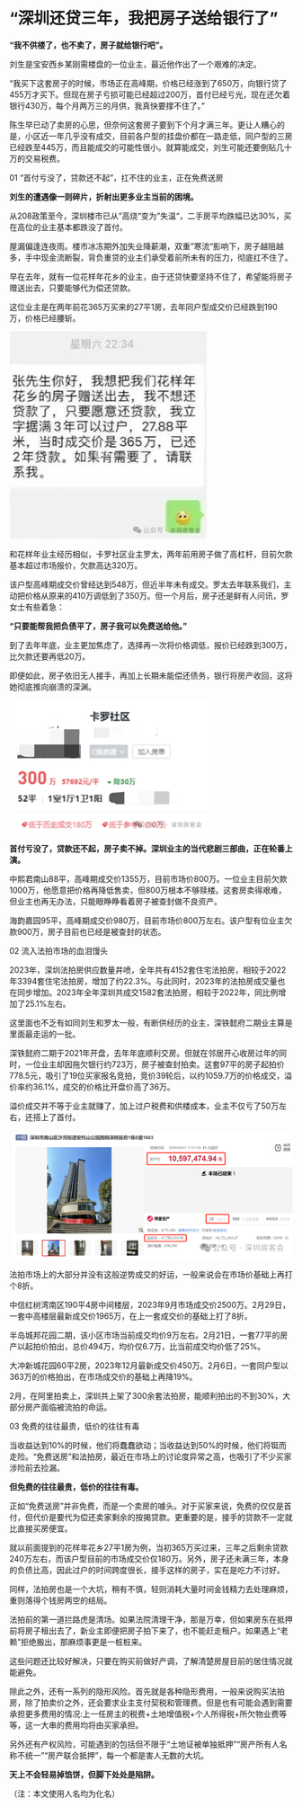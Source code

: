 # “深圳还贷三年，我把房子送给银行了”

**“我不供楼了，也不卖了，房子就给银行吧”。**

刘生是宝安西乡某刚需楼盘的一位业主，最近他作出了一个艰难的决定。

“我买下这套房子的时候，市场正在高峰期，价格已经涨到了650万，向银行贷了455万才买下。但现在房子亏损可能已经超过200万，首付已经亏光，现在还欠着银行430万，每个月两万三的月供，我真快要撑不住了。”

陈生早已动了卖房的心思，但奈何这套房子要到下个月才满三年。更让人糟心的是，小区近一年几乎没有成交，目前各户型的挂盘价都在一路走低，同户型的三房已经跌至445万，而且能成交的可能性很小。就算能成交，刘生可能还要倒贴几十万的交易税费。

01 “首付亏没了，贷款还不起”，扛不住的业主，正在免费送房

**刘生的遭遇像一则碎片，折射出更多业主当前的困境。**

从208政策至今，深圳楼市已从”高烧“变为”失温“，二手房平均跌幅已达30%，买在高位的业主基本都跌没了首付。‍‍

屋漏偏逢连夜雨。楼市冰冻期外加失业降薪潮，双重”寒流“影响下，房子越赔越多，手中现金流断裂，背负重贷的业主们承受着前所未有的压力，彻底扛不住了。‍‍‍‍‍‍‍‍‍‍‍‍‍‍‍‍‍‍‍‍‍‍‍‍‍‍

早在去年，就有一位花样年花乡的业主，由于还贷快要坚持不住了，希望能将房子赠送出去，只要能够代为偿还贷款。

这位业主是在两年前花365万买来的27平1房，去年同户型成交价已经跌到190万，价格已经腰斩。

![f8a83043b2dd5ad043e6ad4ec36735ff.jpg](https://raw.githubusercontent.com/qqhsx/qqnews_image/main/2024/03/04/“深圳还贷三年，我把房子送给银行了”/f8a83043b2dd5ad043e6ad4ec36735ff.jpg)

和花样年业主经历相似，卡罗社区业主罗太，两年前用房子做了高杠杆，目前欠款基本超过市场报价，欠款高达320万。

该户型高峰期成交价曾经达到548万，但近半年未有成交。罗太去年联系我们，主动把价格从原来的410万调低到了350万。但一个月后，房子还是鲜有人问讯，罗女士有些着急：

**“只要能帮我把负债平了，房子我可以免费送给他。”**

到了去年年底，业主更加焦虑了，选择再一次将价格调低，报价已经跌到300万，比欠款还要再低20万。

即便如此，房子依旧无人接手，再加上长期未能偿还债务，银行将房产收回，这将她彻底推向崩溃的深渊。

![b89e4a0847f4b3362e84210689cdd810.jpg](https://raw.githubusercontent.com/qqhsx/qqnews_image/main/2024/03/04/“深圳还贷三年，我把房子送给银行了”/b89e4a0847f4b3362e84210689cdd810.jpg)

**首付亏没了，贷款还不起，房子卖不掉。深圳业主的当代悲剧三部曲，正在轮番上演。**

中熙君南山88平，高峰期成交价1355万，目前市场价800万。一位业主目前欠款1000万，他愿意把价格再降低售卖，但800万根本不够赎楼。这套房卖得艰难，但业主也再无办法，只能眼睁睁看着房子被查封做不良资产。

海韵嘉园95平，高峰期成交价980万，目前市场价800万左右。该户型有位业主欠款900万，房子目前也已经是被查封的状态。‍‍‍‍‍

02 流入法拍市场的血泪馒头

2023年，深圳法拍房供应数量井喷，全年共有4152套住宅法拍房，相较于2022年3394套住宅法拍房，增加了约22.3%。与此同时，2023年的法拍房成交量也在同步增加。2023年全年深圳共成交1582套法拍房，相较于2022年，同比例增加了25.1%左右。

这里面也不乏有如同刘生和罗太一般，有断供经历的业主，深铁懿府二期业主算是里面最走运的一批。

深铁懿府二期于2021年开盘，去年年底顺利交房。但就在邻居开心收房过年的同时，一位业主却因拖欠银行约723万，房子被查封拍卖。这套97平的房子起拍价778.5元，吸引了19位买家报名竞拍，竞价39轮后，以约1059.7万的价格成交，溢价率约36.1%，成交的价格比开盘价高了36万。

溢价成交并不等于业主就赚了，加上过户税费和供楼成本，业主不仅亏了50万左右，还搭上了首付。

![f2e095e285f97a40b4f1b7825738619e.jpg](https://raw.githubusercontent.com/qqhsx/qqnews_image/main/2024/03/04/“深圳还贷三年，我把房子送给银行了”/f2e095e285f97a40b4f1b7825738619e.jpg)

法拍市场上的大部分并没有这般逆势成交的好运，一般来说会在市场价基础上再打个8折。

中信红树湾南区190平4房中间楼层，2023年9月市场成交价2500万。2月29日，一套中高楼层最新成交价1965万，在上一套成交价的基础上打了8折。

半岛城邦花园二期，该小区市场当前成交均价9万左右。2月21日，一套77平的房产以起拍价拍出，总价494万，均价仅6.7万，比当前成交均价低了25%。‍‍‍‍

大冲新城花园60平2房，2023年12月最新成交价450万。2月6日，一套同户型以363万的价格拍出，在市场成交价的基础上再降19%。‍‍

2月，在阿里拍卖上，深圳共上架了300余套法拍房，能顺利拍出的不到30%，大部分房产面临被流拍的命运。

03 免费的往往最贵，低价的往往有毒

当收益达到10%的时候，他们将蠢蠢欲动；当收益达到50%的时候，他们将铤而走险。“免费送房”和法拍房，最近在市场上的讨论度异常之高，也吸引了不少买家涉险前去捡漏。

**但免费的往往最贵，低价的往往有毒。**

正如“免费送房”并非免费，而是一个卖房的噱头。对于买家来说，免费的仅仅是首付，但代价是要代为偿还卖家剩余的按揭贷款。更重要的是，接手的贷款不一定就比直接买房便宜。

就以前面提到的花样年花乡27平1房为例，当初365万买过来，三年之后剩余贷款240万左右，而该户型目前的市场成交价仅180万。另外，房子还未满三年，本身的负债比高，因此过户的时间跨度很长，接手这样的房子，实在是吃力不讨好。

同样，法拍房也是一个大坑，稍有不慎，轻则消耗大量时间金钱精力去处理麻烦，重则落得个钱房两空的结局。

法拍前的第一道拦路虎是清场。如果法院清理干净，那是万幸，但如果房东在抵押前将房子租出去了，新业主即便把房子拍下来了，也不能赶走租户。如果遇上“老赖”拒绝搬出，那麻烦事更是一桩桩来。

这些问题还比较好解决，只要在购买前做好产调，了解清楚房屋目前的居住情况就能避免。

除此之外，还有一系列的隐形风险。首先就是各种隐形费用，一般来说购买法拍房，除了拍卖价之外，还会要求业主支付契税和管理费。但是也有可能会遇到需要承担更多费用的情况:上一任房主的税费+土地增值税+个人所得税+所欠物业费等等，这一大串的费用均将由买家承担。

另外还有产权风险，可能遇到的包括但不限于“土地证被单独抵押”“房产所有人名称不统一”“房产联合抵押”，每一个都是害人无数的大坑。

**天上不会轻易掉馅饼，但脚下处处是陷阱。**

（注：本文使用人名均为化名）

